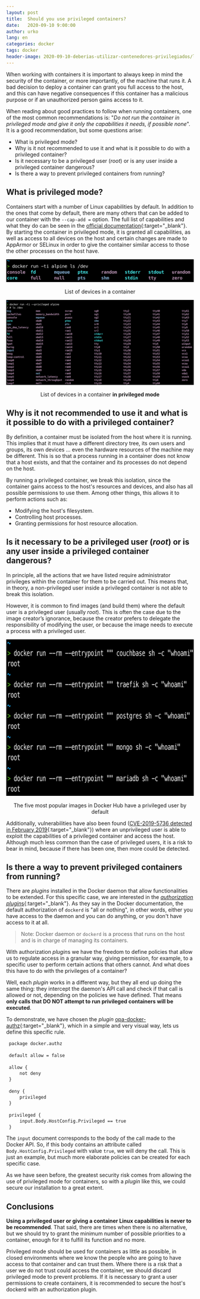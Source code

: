 ```yaml
---
layout: post
title:  Should you use privileged containers?
date:   2020-09-10 9:00:00
author: urko
lang: en
categories: docker
tags: docker
header-image: 2020-09-10-deberias-utilizar-contenedores-privilegiados/lock.jpg
---
```


When working with containers it is important to always keep in mind the security of the container, or more importantly, of the machine that runs it. A bad decision to deploy a container can grant you full access to the host, and this can have negative consequences if this container has a malicious purpose or if an unauthorized person gains access to it.

When reading about good practices to follow when running containers, one of the most common recommendations is: "*Do not run the container in privileged mode and give it only the capabilities it needs, if possible none*". It is a good recommendation, but some questions arise:
* What is privileged mode?
* Why is it not recommended to use it and what is it possible to do with a privileged container?
* Is it necessary to be a privileged user (*root*) or is any user inside a privileged container dangerous?
* Is there a way to prevent privileged containers from running?

## What is privileged mode?

Containers start with a number of Linux capabilities by default. In addition to the ones that come by default, there are many others that can be added to our container with the `--cap-add =` option. The full list of capabilities and what they do can be seen in the [official documentation](https://docs.docker.com/engine/reference/run/#runtime-privilege-and-linux-capabilities){:target="_blank"}. By starting the container in privileged mode, it is granted all capabilities, as well as access to all devices on the host and certain changes are made to AppArmor or SELinux in order to give the container similar access to those the other processes on the host have.
<p align="center">
    <img src="/assets/images/2020-09-10-deberias-utilizar-contenedores-privilegiados/no-devices.png">
</p>

<label style="text-align: center; display: block;">List of devices in a container</label>

<p align="center">
    <img src="/assets/images/2020-09-10-deberias-utilizar-contenedores-privilegiados/devices.png">
</p>

<label style="text-align: center; display: block;">List of devices in a container **in privileged mode**</label>

## Why is it not recommended to use it and what is it possible to do with a privileged container?

By definition, a container must be isolated from the host where it is running. This implies that it must have a different directory tree, its own users and groups, its own devices ... even the hardware resources of the machine may be different. This is so that a process running in a container does not know that a host exists, and that the container and its processes do not depend on the host.

By running a privileged container, we break this isolation, since the container gains access to the host's resources and devices, and also has all possible permissions to use them. Among other things, this allows it to perform actions such as:
* Modifying the host's filesystem.
* Controlling host processes.
* Granting permissions for host resource allocation.

## Is it necessary to be a privileged user (*root*) or is any user inside a privileged container dangerous?

In principle, all the actions that we have listed require administrator privileges within the container for them to be carried out. This means that, in theory, a non-privileged user inside a privileged container is not able to break this isolation.

However, it is common to find images (and build them) where the default user is a privileged user (usually *root*). This is often the case due to the image creator’s ignorance, because the creator prefers to delegate the responsibility of modifying the user, or because the image needs to execute a process with a privileged user.
<p align="center">
    <img src="/assets/images/2020-09-10-deberias-utilizar-contenedores-privilegiados/top5.png" height="420">
</p>

<label style="text-align: center; display: block;">The five most popular images in Docker Hub have a privileged user by default</label>

Additionally, vulnerabilities have also been found ([CVE-2019-5736 detected in February 2019](https://blog.dragonsector.pl/2019/02/cve-2019-5736-escape-from-docker-and.html){:target="_blank"}) where an unprivileged user is able to exploit the capabilities of a privileged container and access the host. Although much less common than the case of privileged users, it is a risk to bear in mind, because if there has been one, then more could be detected.

## Is there a way to prevent privileged containers from running?

There are *plugins* installed in the Docker daemon that allow functionalities to be extended. For this specific case, we are interested in the [*authorization plugin*s](https://docs.docker.com/engine/extend/plugins_authorization/){:target="_blank"}. As they say in the Docker documentation, the default authorization of `dockerd` is "all or nothing", in other words, either you have access to the daemon and you can do anything, or you don't have access to it at all.

> Note: Docker daemon or `dockerd` is a process that runs on the host and is in charge of managing its containers.

With authorization *plugin*s we have the freedom to define policies that allow us to regulate access in a granular way, giving permission, for example, to a specific user to perform certain actions that others cannot. And what does this have to do with the privileges of a container?

Well, each *plugin* works in a different way, but they all end up doing the same thing: they intercept the daemon's API call and check if that call is allowed or not, depending on the policies we have defined. That means **only calls that DO NOT attempt to run privileged containers will be executed**.

To demonstrate, we have chosen the *plugin* [opa-docker-authz](https://github.com/open-policy-agent/opa-docker-authz){:target="_blank"}, which in a simple and very visual way, lets us define this specific rule.

```rego
 package docker.authz

 default allow = false

 allow {
     not deny
 }

 deny {
     privileged
 }

 privileged {
     input.Body.HostConfig.Privileged == true
 }
```

The `input` document corresponds to the body of the call made to the Docker API. So, if this body contains an attribute called `Body.HostConfig.Privileged` with value `true`, we will deny the call. This is just an example, but much more elaborate policies can be created for each specific case.

As we have seen before, the greatest security risk comes from allowing the use of privileged mode for containers, so with a *plugin* like this, we could secure our installation to a great extent.

## Conclusions

**Using a privileged user or giving a container Linux capabilities is never to be recommended**. That said, there are times when there is no alternative, but we should try to grant the minimum number of possible priorities to a container, enough for it to fulfill its function and no more.

Privileged mode should be used for containers as little as possible, in closed environments where we know the people who are going to have access to that container and can trust them. Where there is a risk that a user we do not trust could access the container, we should discard privileged mode to prevent problems. If it is necessary to grant a user permissions to create containers, it is recommended to secure the host's dockerd with an authorization plugin.